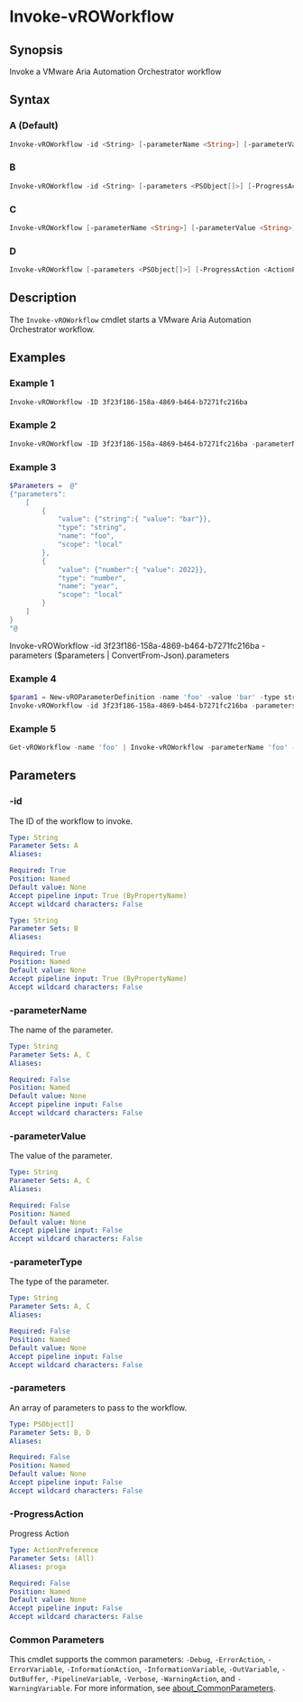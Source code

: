 # Invoke-vROWorkflow

## Synopsis

Invoke a VMware Aria Automation Orchestrator workflow

## Syntax

### A (Default)

```powershell
Invoke-vROWorkflow -id <String> [-parameterName <String>] [-parameterValue <String>] [-parameterType <String>] [-ProgressAction <ActionPreference>] [<CommonParameters>]
```

### B

```powershell
Invoke-vROWorkflow -id <String> [-parameters <PSObject[]>] [-ProgressAction <ActionPreference>] [<CommonParameters>]
```

### C

```powershell
Invoke-vROWorkflow [-parameterName <String>] [-parameterValue <String>] [-parameterType <String>] [-ProgressAction <ActionPreference>] [<CommonParameters>]
```

### D

```powershell
Invoke-vROWorkflow [-parameters <PSObject[]>] [-ProgressAction <ActionPreference>] [<CommonParameters>]
```

## Description

The `Invoke-vROWorkflow` cmdlet starts a VMware Aria Automation Orchestrator workflow.

## Examples

### Example 1

```powershell
Invoke-vROWorkflow -ID 3f23f186-158a-4869-b464-b7271fc216ba
```

### Example 2

```powershell
Invoke-vROWorkflow -ID 3f23f186-158a-4869-b464-b7271fc216ba -parameterName 'text' -parameterValue 'foo' -parameterType 'string'
```

### Example 3

```powershell
$Parameters =  @"
{"parameters":
    [
        {
            "value": {"string":{ "value": "bar"}},
            "type": "string",
            "name": "foo",
            "scope": "local"
        },
        {
            "value": {"number":{ "value": 2022}},
            "type": "number",
            "name": "year",
            "scope": "local"
        }
    ]
}
"@
```

Invoke-vROWorkflow -id 3f23f186-158a-4869-b464-b7271fc216ba -parameters ($parameters | ConvertFrom-Json).parameters

### Example 4

```powershell
$param1 = New-vROParameterDefinition -name 'foo' -value 'bar' -type string -scope LOCAL
Invoke-vROWorkflow -id 3f23f186-158a-4869-b464-b7271fc216ba -parameters $param1
```

### Example 5

```powershell
Get-vROWorkflow -name 'foo' | Invoke-vROWorkflow -parameterName 'foo' -parameterValue 'bar' -parameterType string
```

## Parameters

### -id

The ID of the workflow to invoke.

```yaml
Type: String
Parameter Sets: A
Aliases:

Required: True
Position: Named
Default value: None
Accept pipeline input: True (ByPropertyName)
Accept wildcard characters: False
```

```yaml
Type: String
Parameter Sets: B
Aliases:

Required: True
Position: Named
Default value: None
Accept pipeline input: True (ByPropertyName)
Accept wildcard characters: False
```

### -parameterName

The name of the parameter.

```yaml
Type: String
Parameter Sets: A, C
Aliases:

Required: False
Position: Named
Default value: None
Accept pipeline input: False
Accept wildcard characters: False
```

### -parameterValue

The value of the parameter.

```yaml
Type: String
Parameter Sets: A, C
Aliases:

Required: False
Position: Named
Default value: None
Accept pipeline input: False
Accept wildcard characters: False
```

### -parameterType

The type of the parameter.

```yaml
Type: String
Parameter Sets: A, C
Aliases:

Required: False
Position: Named
Default value: None
Accept pipeline input: False
Accept wildcard characters: False
```

### -parameters

An array of parameters to pass to the workflow.

```yaml
Type: PSObject[]
Parameter Sets: B, D
Aliases:

Required: False
Position: Named
Default value: None
Accept pipeline input: False
Accept wildcard characters: False
```

### -ProgressAction

Progress Action

```yaml
Type: ActionPreference
Parameter Sets: (All)
Aliases: proga

Required: False
Position: Named
Default value: None
Accept pipeline input: False
Accept wildcard characters: False
```

### Common Parameters

This cmdlet supports the common parameters: `-Debug`, `-ErrorAction`, `-ErrorVariable`, `-InformationAction`, `-InformationVariable`, `-OutVariable`, `-OutBuffer`, `-PipelineVariable`, `-Verbose`, `-WarningAction`, and `-WarningVariable`. For more information, see [about_CommonParameters](http://go.microsoft.com/fwlink/?LinkID=113216).
